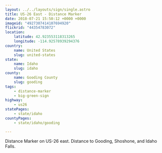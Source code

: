 ```yaml
---
layout: ../../layouts/sign/single.astro
title: US-26 East - Distance Marker
date: 2018-07-21 15:50:12 +0000 +0000
imageid: "4927307414107694920"
flickrid: "44354783072"
location:
    latitude: 42.923553118313265
    longitude: -114.92578939294376
country:
    name: United States
    slug: united-states
state:
    name: Idaho
    slug: idaho
county:
    name: Gooding County
    slug: gooding
tags:
    - distance-marker
    - big-green-sign
highway:
    - us26
statePages:
    - state/idaho
countyPages:
    - state/idaho/gooding

---
```

Distance Marker on US-26 east.  Distance to Gooding, Shoshone, and Idaho Falls.